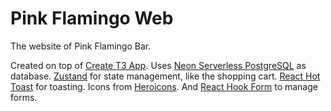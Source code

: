 # Pink Flamingo Web

The website of Pink Flamingo Bar.

Created on top of [Create T3 App](https://create.t3.gg/). Uses [Neon Serverless PostgreSQL](https://neon.tech) as database. [Zustand](https://github.com/pmndrs/zustand) for state management, like the shopping cart. [React Hot Toast](https://react-hot-toast.com/) for toasting. Icons from [Heroicons](https://heroicons.com/). And [React Hook Form](https://react-hook-form.com/) to manage forms.
